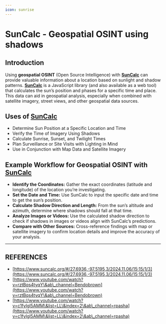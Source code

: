 ```yaml
---
icon: sunrise
---
```


# SunCalc - Geospatial OSINT using shadows

## Introduction

Using **geospatial OSINT** (Open Source Intelligence) with [**SunCalc**](https://www.suncalc.org/#/27.6936,-97.5195,3/2024.11.06/15:15/1/3) can provide valuable information about a location based on sunlight and shadow patterns. [**SunCalc**](https://www.suncalc.org/#/27.6936,-97.5195,3/2024.11.06/15:15/1/3) is a JavaScript library (and also available as a web tool) that calculates the sun’s position and phases for a specific time and place. This data can aid in geospatial analysis, especially when combined with satellite imagery, street views, and other geospatial data sources.

## Uses of [SunCalc](https://www.suncalc.org/#/27.6936,-97.5195,3/2024.11.06/15:15/1/3)

* Determine Sun Position at a Specific Location and Time
* Verify the Time of Imagery Using Shadows
* Calculate Sunrise, Sunset, and Twilight Times
* Plan Surveillance or Site Visits with Lighting in Mind
* Use in Conjunction with Map Data and Satellite Imagery

## Example Workflow for Geospatial OSINT with [SunCalc](https://chatgpt.com/c/672b3b00-9d34-8005-be00-a7bf26f9fb09)

* **Identify the Coordinates:** Gather the exact coordinates (latitude and longitude) of the location you’re investigating.
* **Set the Date and Time:** Use SunCalc to input the specific date and time to get the sun’s position.
* **Calculate Shadow Direction and Length:** From the sun’s altitude and azimuth, determine where shadows should fall at that time.
* **Analyze Images or Videos:** Use the calculated shadow direction to check if shadows in images or videos align with SunCalc’s predictions.
* **Compare with Other Sources:** Cross-reference findings with map or satellite imagery to confirm location details and improve the accuracy of your analysis.



***

## REFERENCES

* [https://www.suncalc.org/#/27.6936,-97.5195,3/2024.11.06/15:15/1/3](https://www.suncalc.org/#/27.6936,-97.5195,3/2024.11.06/15:15/1/3)
* [https://www.youtube.com/watch?v=rztBqs4tyqY\&ab\_channel=Bendobrown](https://www.youtube.com/watch?v=rztBqs4tyqY\&ab\_channel=Bendobrown)
* [https://www.youtube.com/watch?v=c1fylgl5AMM\&list=LL\&index=2\&ab\_channel=rpasha](https://www.youtube.com/watch?v=c1fylgl5AMM\&list=LL\&index=2\&ab\_channel=rpasha)





